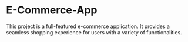 # E-Commerce-App
This project is a full-featured e-commerce application. It provides a seamless shopping experience for users with a variety of functionalities.
